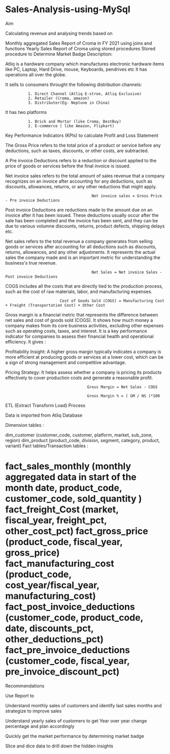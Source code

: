 # Sales-Analysis-using-MySql

Aim

Calculating revenue and analysing trends based on

Monthly aggregated Sales Report of Croma in FY 2021 using joins and functions
Yearly Sales Report of Croma using stored procedures
Stored procedure to Determine Market Badge
Description:

Atliq is a hardware company which manufactures electronic hardware items like PC, Laptop, Hard Drive, mouse, Keyboards, pendrives etc It has operations all over the globe.

It sells to consumers throught the following distribution channels:

              1. Direct Channel (Atliq E-stroe, Atliq Exclusive)
              2. Retailer (Croma, amazon)
              3. Distributer(Eg- Neptune in China)
It has two platforms

              1. Brick and Mortar (like Croma, BestBuy)
              2. E-commerce ( like Amazon, Flipkart)
Key Performance Indicators (KPIs) to calculate Profit and Loss Statement

The Gross Price refers to the total price of a product or service before any deductions, such as taxes, discounts, or other costs, are subtracted.

A Pre invoice Deductions refers to a reduction or discount applied to the price of goods or services before the final invoice is issued.

Net invoice sales refers to the total amount of sales revenue that a company recognizes on an invoice after accounting for any deductions, such as discounts, allowances, returns, or any other reductions that might apply.

                                          Net invoice sales = Gross Price - Pre invoice Deductions
Post invoice Deductions are reductions made to the amount due on an invoice after it has been issued. These deductions usually occur after the sale has been completed and the invoice has been sent, and they can be due to various volumne discounts, returns, product defects, shipping delays etc.

Net sales refers to the total revenue a company generates from selling goods or services after accounting for all deductions such as discounts, returns, allowances, and any other adjustments. It represents the actual sales the company made and is an important metric for understanding the business's true revenue.

                                          Net Sales = Net invoice Sales - Post invoice Deductions
COGS includes all the costs that are directly tied to the production process, such as the cost of raw materials, labor, and manufacturing expenses.

                            Cost of Goods Sold (COGS) = Manufacturing Cost + Freight (Transportation Cost) + Other Cost    
Gross margin is a financial metric that represents the difference between net sales and cost of goods sold (COGS). It shows how much money a company makes from its core business activities, excluding other expenses such as operating costs, taxes, and interest. It is a key performance indicator for companies to assess their financial health and operational efficiency. It gives :

Profitability Insight: A higher gross margin typically indicates a company is more efficient at producing goods or services at a lower cost, which can be a sign of strong management and competitive advantage.

Pricing Strategy: It helps assess whether a company is pricing its products effectively to cover production costs and generate a reasonable profit.

                                        Gross Margin = Net Sales - COGS

                                        Gross Margin % = ( GM / NS )*100
ETL (Extract Transform Load) Process

Data is imported from Atliq Database

Dimension tables :

dim_customer (customer_code, customer, platform, market, sub_zone, region)
dim_product (product_code, division, segment, category, product, variant)
Fact tables/Transaction tables :

fact_sales_monthly (monthly aggregated data in start of the month date, product_code, customer_code, sold_quantity )
fact_freight_Cost (market, fiscal_year, freight_pct, other_cost_pct)
fact_gross_price (product_code, fiscal_year, gross_price)
fact_manufacturing_cost (product_code, cost_year/fiscal_year, manufacturing_cost)
fact_post_invoice_deductions (customer_code, product_code, date, discounts_pct, other_deductions_pct)
fact_pre_invoice_deductions (customer_code, fiscal_year, pre_invoice_discount_pct)
=======================================================================

Recommendations

Use Report to

Understand monthly sales of customers and identify last sales months and strategize to improve sales

Understand yearly sales of customers to get Year over year change percentage and plan accordingly

Quickly get the market performance by determining market badge

Slice and dice data to drill down the hidden insights

